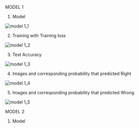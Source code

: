 MODEL 1
1. Model

![model 1_1](https://user-images.githubusercontent.com/66164561/83487221-99061480-a4e5-11ea-97f8-297197ee6831.PNG)

2. Training with Training loss

![model 1_2](https://user-images.githubusercontent.com/66164561/83487310-c5219580-a4e5-11ea-83ae-039147ea7500.PNG)

3. Test Accuracy

![model 1_3](https://user-images.githubusercontent.com/66164561/83487406-f0a48000-a4e5-11ea-8f85-86c52e0d2a79.PNG)

4. Images and corresponding probability that predicted Right

![model 1_4](https://user-images.githubusercontent.com/66164561/83487481-129e0280-a4e6-11ea-98df-aafa45e2311b.PNG)

5. Images and corresponding probability that predicted Wrong

![model 1_5](https://user-images.githubusercontent.com/66164561/83487539-2ba6b380-a4e6-11ea-8377-2f629ea88aa6.PNG)


MODEL 2
1. Model

